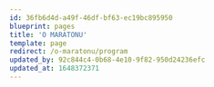```yaml
---
id: 36fb6d4d-a49f-46df-bf63-ec19bc895950
blueprint: pages
title: 'O MARATONU'
template: page
redirect: /o-maratonu/program
updated_by: 92c844c4-0b68-4e10-9f82-950d24236efc
updated_at: 1648372371
---
```

